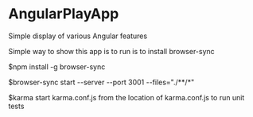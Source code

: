 # AngularPlayApp
Simple display of various Angular features

Simple way to show this app is to run is to install browser-sync

$npm install -g browser-sync

$browser-sync start --server --port 3001 --files="./**/*"

$karma start karma.conf.js from the location of karma.conf.js to run unit tests
